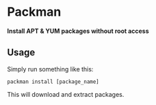 # Packman
**Install APT & YUM packages without root access**

## Usage

Simply run something like this:

    packman install [package_name]

This will download and extract packages.
